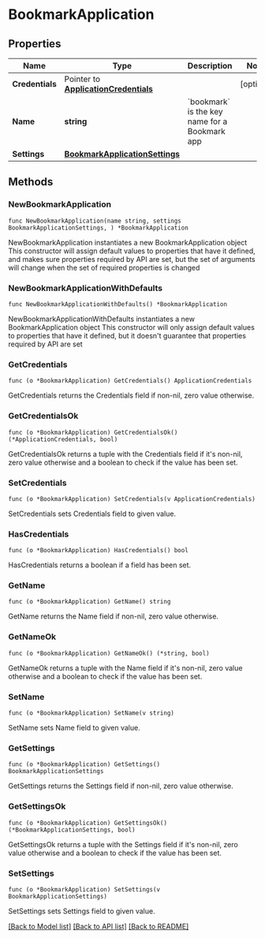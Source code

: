 # BookmarkApplication

## Properties

Name | Type | Description | Notes
------------ | ------------- | ------------- | -------------
**Credentials** | Pointer to [**ApplicationCredentials**](ApplicationCredentials.md) |  | [optional] 
**Name** | **string** | &#x60;bookmark&#x60; is the key name for a Bookmark app | 
**Settings** | [**BookmarkApplicationSettings**](BookmarkApplicationSettings.md) |  | 

## Methods

### NewBookmarkApplication

`func NewBookmarkApplication(name string, settings BookmarkApplicationSettings, ) *BookmarkApplication`

NewBookmarkApplication instantiates a new BookmarkApplication object
This constructor will assign default values to properties that have it defined,
and makes sure properties required by API are set, but the set of arguments
will change when the set of required properties is changed

### NewBookmarkApplicationWithDefaults

`func NewBookmarkApplicationWithDefaults() *BookmarkApplication`

NewBookmarkApplicationWithDefaults instantiates a new BookmarkApplication object
This constructor will only assign default values to properties that have it defined,
but it doesn't guarantee that properties required by API are set

### GetCredentials

`func (o *BookmarkApplication) GetCredentials() ApplicationCredentials`

GetCredentials returns the Credentials field if non-nil, zero value otherwise.

### GetCredentialsOk

`func (o *BookmarkApplication) GetCredentialsOk() (*ApplicationCredentials, bool)`

GetCredentialsOk returns a tuple with the Credentials field if it's non-nil, zero value otherwise
and a boolean to check if the value has been set.

### SetCredentials

`func (o *BookmarkApplication) SetCredentials(v ApplicationCredentials)`

SetCredentials sets Credentials field to given value.

### HasCredentials

`func (o *BookmarkApplication) HasCredentials() bool`

HasCredentials returns a boolean if a field has been set.

### GetName

`func (o *BookmarkApplication) GetName() string`

GetName returns the Name field if non-nil, zero value otherwise.

### GetNameOk

`func (o *BookmarkApplication) GetNameOk() (*string, bool)`

GetNameOk returns a tuple with the Name field if it's non-nil, zero value otherwise
and a boolean to check if the value has been set.

### SetName

`func (o *BookmarkApplication) SetName(v string)`

SetName sets Name field to given value.


### GetSettings

`func (o *BookmarkApplication) GetSettings() BookmarkApplicationSettings`

GetSettings returns the Settings field if non-nil, zero value otherwise.

### GetSettingsOk

`func (o *BookmarkApplication) GetSettingsOk() (*BookmarkApplicationSettings, bool)`

GetSettingsOk returns a tuple with the Settings field if it's non-nil, zero value otherwise
and a boolean to check if the value has been set.

### SetSettings

`func (o *BookmarkApplication) SetSettings(v BookmarkApplicationSettings)`

SetSettings sets Settings field to given value.



[[Back to Model list]](../README.md#documentation-for-models) [[Back to API list]](../README.md#documentation-for-api-endpoints) [[Back to README]](../README.md)


